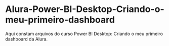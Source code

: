 # Alura-Power-BI-Desktop-Criando-o-meu-primeiro-dashboard
Aqui constam arquivos do curso Power BI Desktop: Criando o meu primeiro dashboard da Alura.
